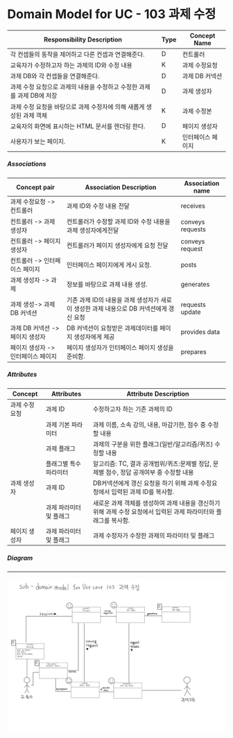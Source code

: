 # Domain Model for UC - 103 과제 수정

| Responsibility Description                                   | Type | Concept Name      |
| ------------------------------------------------------------ | ---- | ----------------- |
| 각 컨셉들의 동작을 제어하고 다른 컨셉과 연결해준다.          | D    | 컨트롤러          |
| 교육자가 수정하고자 하는 과제의 ID와 수정 내용               | K    | 과제 수정요청     |
| 과제 DB와 각 컨셉들을 연결해준다.                            | D    | 과제 DB 커넥션    |
| 과제 수정 요청으로 과제의 내용을 수정하고 수정한 과제를 과제 DB에 저장 | D    | 과제 생성자       |
| 과제 수정 요청을 바탕으로 과제 수정자에 의해 새롭게 생성된 과제 객체 | K    | 과제 수정본       |
| 교육자의 화면에 표시하는 HTML 문서를 렌더링 한다.            | D    | 페이지 생성자     |
| 사용자가 보는 페이지.                                        | K    | 인터페이스 페이지 |

##### Associations

| Concept pair                       | Association Description                                      | Association name |
| ---------------------------------- | ------------------------------------------------------------ | ---------------- |
| 과제 수정요청 -> 컨트롤러          | 과제 ID와 수정 내용 전달                                     | receives         |
| 컨트롤러 -> 과제 생성자            | 컨트롤러가 수정할 과제 ID와 수정 내용을 과제 생성자에게전달  | conveys requests |
| 컨트롤러 -> 페이지 생성자          | 컨트롤러가 페이지 생성자에게 요청 전달                       | conveys request  |
| 컨트롤러 -> 인터페이스 페이지      | 인터페이스 페이지에게 게시 요청.                             | posts            |
| 과제 생성자 -> 과제                | 정보를 바탕으로 과제 내용 생성.                              | generates        |
| 과제 생성-> 과제 DB 커넥션         | 기존 과제 ID의 내용을 과제 생성자가 새로이 생성한 과제 내용으로 DB 커넥션에게 갱신 요청 | requests update  |
| 과제 DB 커넥션 -> 페이지 생성자    | DB 커넥션이 요청받은 과제데이터를 페이지 생성자에게 제공     | provides data    |
| 페이지 생성자 -> 인터페이스 페이지 | 페이지 생성자가 인터페이스 페이지 생성을 준비함.             | prepares         |

##### Attributes

| Concept        | Attributes              | Attribute Description                                        |
| -------------- | ----------------------- | ------------------------------------------------------------ |
| 과제 수정 요청 | 과제 ID                 | 수정하고자 하는 기존 과제의 ID                               |
|                | 과제 기본 파라미터      | 과제 이름, 소속 강의,  내용, 마감기한, 점수 중 수정할 내용   |
|                | 과제 플래그             | 과제의 구분을 위한 플래그(일반/알고리즘/퀴즈) 수정할 내용    |
|                | 플래그별 특수 파라미터  | 알고리즘: TC, 결과 공개범위/퀴즈:문제별 정답, 문제별 점수, 정답 공개여부 중 수정할 내용 |
| 과제 생성자    | 과제 ID                 | DB커넥션에게 갱신 요청을 하기 위해 과제 수정요청에서 입력된 과제 ID를 복사함. |
|                | 과제 파라미터 및 플래그 | 새로운 과제 객체를 생성하여 과제 내용을 갱신하기 위해 과제 수정 요청에서 입력된 과제 파라미터와 플래그를 복사함. |
| 페이지 생성자  | 과제 파라미터 및 플래그 | 과제 수정자가 수정한 과제의 파라미터 및 플래그               |

##### Diagram
-------
![DM103](img/DM103.jpg)